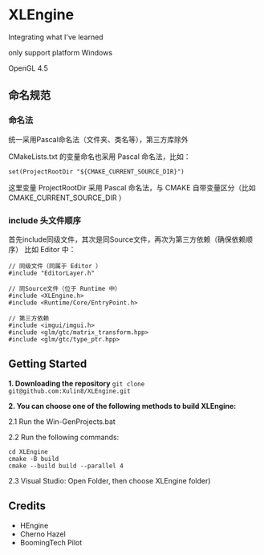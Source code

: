 # XLEngine
Integrating what I've learned

only support platform Windows

OpenGL 4.5

## 命名规范

### 命名法
统一采用Pascal命名法（文件夹、类名等），第三方库除外

CMakeLists.txt 的变量命名也采用 Pascal 命名法，比如：
```
set(ProjectRootDir "${CMAKE_CURRENT_SOURCE_DIR}")
```
这里变量 ProjectRootDir 采用 Pascal 命名法，与 CMAKE 自带变量区分（比如 CMAKE_CURRENT_SOURCE_DIR ）

### include 头文件顺序
首先include同级文件，其次是同Source文件，再次为第三方依赖（确保依赖顺序）
比如 Editor 中：
```
// 同级文件（同属于 Editor ）
#include "EditorLayer.h"

// 同Source文件（位于 Runtime 中）
#include <XLEngine.h>
#include <Runtime/Core/EntryPoint.h>	

// 第三方依赖
#include <imgui/imgui.h>
#include <glm/gtc/matrix_transform.hpp>
#include <glm/gtc/type_ptr.hpp>
```
## Getting Started
**1. Downloading the repository**
`git clone git@github.com:Xulin8/XLEngine.git`

**2. You can choose one of the following methods to build XLEngine:**

2.1 Run the Win-GenProjects.bat 

2.2 Run the following commands:
```
cd XLEngine
cmake -B build
cmake --build build --parallel 4
```
2.3 Visual Studio: Open Folder, then choose XLEngine folder)

## Credits
* HEngine
* Cherno Hazel
* BoomingTech Pilot